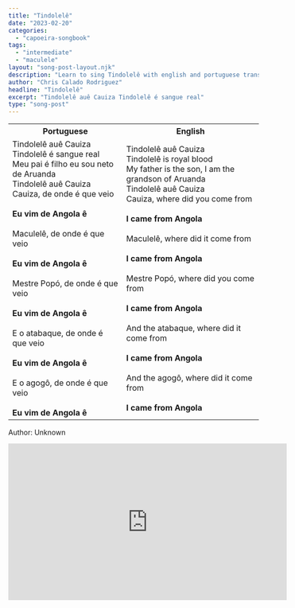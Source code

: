 ```yaml
---
title: "Tindolelê"
date: "2023-02-20"
categories:
  - "capoeira-songbook"
tags:
  - "intermediate"
  - "maculele"
layout: "song-post-layout.njk"
description: "Learn to sing Tindolelê with english and portuguese translations along with a video to help you learn."
author: "Chris Calado Rodriguez"
headline: "Tindolelê"
excerpt: "Tindolelê auê Cauiza Tindolelê é sangue real"
type: "song-post"
---
```


<table class="capoeira-table">
    <tr class="header-row">
        <th>Portuguese</th>
        <th>English</th>
    </tr>
    <tr>
        <td>Tindolelê auê Cauiza<br>
Tindolelê é sangue real<br>
Meu pai é filho eu sou neto de Aruanda<br>
Tindolelê auê Cauiza<br>
Cauiza, de onde é que veio<br><br>
<strong>Eu vim de Angola ê</strong><br><br>
Maculelê, de onde é que veio<br><br>
<strong>Eu vim de Angola ê</strong><br><br>
Mestre Popó, de onde é que veio<br><br>
<strong>Eu vim de Angola ê</strong><br><br>
E o atabaque, de onde é que veio<br><br>
<strong>Eu vim de Angola ê</strong><br><br>
E o agogô, de onde é que veio<br><br>
<strong>Eu vim de Angola ê</strong></td>
        <td>Tindolelê auê Cauiza<br>
Tindolelê is royal blood<br>
My father is the son, I am the grandson of Aruanda<br>
Tindolelê auê Cauiza<br>
Cauiza, where did you come from<br><br>
<strong>I came from Angola</strong><br><br>
Maculelê, where did it come from<br><br>
<strong>I came from Angola</strong><br><br>
Mestre Popó, where did you come from<br><br>
<strong>I came from Angola</strong><br><br>
And the atabaque, where did it come from<br><br>
<strong>I came from Angola</strong><br><br>
And the agogô, where did it come from<br><br>
<strong>I came from Angola</strong></td>
    </tr>
</table>
<figcaption>

Author: Unknown

</figcaption>

<iframe width="560" height="315" src="https://www.youtube.com/embed/I98Ctil7nCg" title="YouTube video player" frameborder="0" allow="accelerometer; autoplay; clipboard-write; encrypted-media; gyroscope; picture-in-picture" allowfullscreen></iframe>